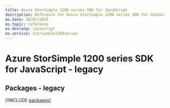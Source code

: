 ```yaml
---
title: Azure StorSimple 1200 series SDK for JavaScript
description: Reference for Azure StorSimple 1200 series SDK for JavaScript
ms.date: 10/07/2025
ms.topic: reference
ms.devlang: javascript
ms.service: storsimple1200series
---
```

# Azure StorSimple 1200 series SDK for JavaScript - legacy
## Packages - legacy
[!INCLUDE [packages](storsimple-1200-series-index.md)]